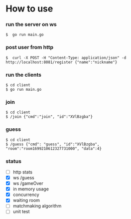 #  How to use

### run the server on ws
```shell
$  go run main.go
```

### post user from http
```shell
$  curl -X POST -H "Content-Type: application/json" -d http://localhost:8081/register {"name":"nickname"}
```

### run the clients
```shell
$ cd client
$ go run main.go
```

### join
```shell
$ cd client
$ /join {"cmd":"join", "id":"XVlBzgba"}
```

### guess
```shell
$ cd client
$ /guess {"cmd": "guess", "id":"XVlBzgba", "room":"room1699210612327731000", "data":4}
```


### status

- [ ] http stats
- [x] ws /guess
- [x] ws /gameOver
- [x] in memory usage
- [x] concurrency 
- [x] waiting room
- [ ] matchmaking algorithm
- [ ] unit test